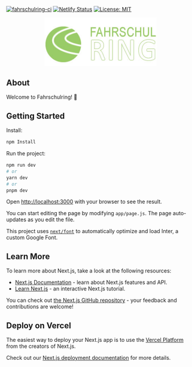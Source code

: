 [![fahrschulring-ci](https://github.com/VitaByte/Fahrschulring-Stuttgart/actions/workflows/fahrschulring-ci.yml/badge.svg)](https://github.com/VitaByte/Fahrschulring-Stuttgart/actions/workflows/fahrschulring-ci.yml)
[![Netlify Status](https://api.netlify.com/api/v1/badges/c64e20ae-b28c-416d-b929-0cedb4399628/deploy-status)](https://app.netlify.com/sites/fahrschulring/deploys)
[![License: MIT](https://img.shields.io/badge/License-MIT-yellow.svg)](https://opensource.org/licenses/MIT)

<div align="center">
  <img src="public/logo.jpg" alt="Logo" width="300">
</div>


<div id="about">
  <h2>About</h2>
  <p>Welcome to Fahrschulring! 👋</p>
</div>

## Getting Started

Install:

```bash
npm Install
```

Run the project:

```bash
npm run dev
# or
yarn dev
# or
pnpm dev
```

Open [http://localhost:3000](http://localhost:3000) with your browser to see the result.

You can start editing the page by modifying `app/page.js`. The page auto-updates as you edit the file.

This project uses [`next/font`](https://nextjs.org/docs/basic-features/font-optimization) to automatically optimize and load Inter, a custom Google Font.

## Learn More

To learn more about Next.js, take a look at the following resources:

- [Next.js Documentation](https://nextjs.org/docs) - learn about Next.js features and API.
- [Learn Next.js](https://nextjs.org/learn) - an interactive Next.js tutorial.

You can check out [the Next.js GitHub repository](https://github.com/vercel/next.js/) - your feedback and contributions are welcome!

## Deploy on Vercel

The easiest way to deploy your Next.js app is to use the [Vercel Platform](https://vercel.com/new?utm_medium=default-template&filter=next.js&utm_source=create-next-app&utm_campaign=create-next-app-readme) from the creators of Next.js.

Check out our [Next.js deployment documentation](https://nextjs.org/docs/deployment) for more details.
